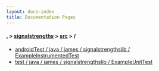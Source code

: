 ```yaml
---
layout: docs-index
title: Documentation Pages
---
```

#### [.](./../../index) > [signalstrengths](./../index) > [src](./index) > **/**

- [androidTest / java / james / signalstrengthslib / ExampleInstrumentedTest](androidTest/java/james/signalstrengthslib/ExampleInstrumentedTest)
- [test / java / james / signalstrengthslib / ExampleUnitTest](test/java/james/signalstrengthslib/ExampleUnitTest)
